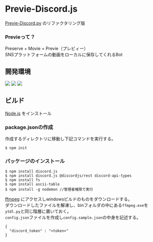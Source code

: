# Previe-Discord.js
[Previe-Discord.py](https://github.com/te94d/Previe-Discord.py) のリファクタリング版
### Previeって？  
Preserve + Movie = Previe（プレビィー）  
SNSプラットフォームの動画をローカルに保存してくれるBot
## 開発環境
![](https://img.shields.io/badge/Node.js-v18.9.0-blue)
![](https://img.shields.io/badge/discord.js-v14.3.0-blue)
![](https://img.shields.io/badge/ytdl--core-v-blue) 
## ビルド
[Node.js](https://nodejs.org/ja/) をインストール
### package.jsonの作成
作成するディレクトリに移動し下記コマンドを実行する。
```
$ npm init
```
### パッケージのインストール
```
$ npm install discord.js
$ npm install discord.js @discordjs/rest discord-api-types
$ npm install fs
$ npm install ascii-table
$ npm install -g nodemon //管理者権限で実行
```
[ffmpeg](https://ffmpeg.org/) にアクセスしwindowsビルドのものをダウンロードする。  
ダウンロードしたファイルを解凍し、binフォルダの中にある`ffmpeg.exe`を`ytdl.py`と同じ階層に置いておく。  
`config.json`ファイルを作成し`config.sample.json`の中身を記述する。
```
{
  "discord_token" : "<token>"
}
```